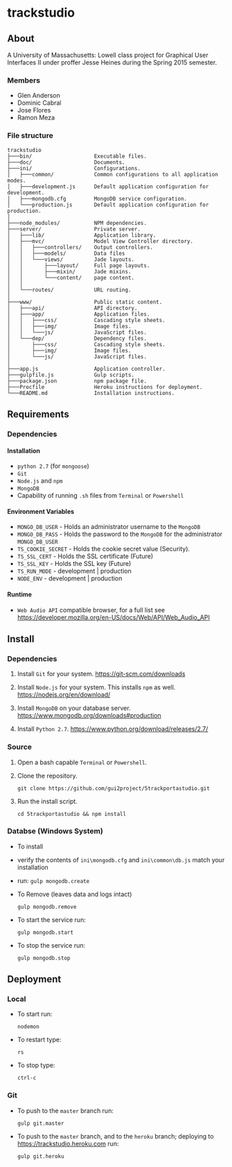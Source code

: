 # trackstudio
## About
A University of Massachusetts: Lowell class project for Graphical User
Interfaces II under proffer Jesse Heines during the Spring 2015 semester.
### Members
- Glen Anderson
- Dominic Cabral
- Jose Flores
- Ramon Meza

### File structure
```
trackstudio
├───bin/                    Executable files.
├───doc/                    Documents.
├───ini/                    Configurations.
│   ├───common/             Common configurations to all application modes.
│   ├───development.js      Default application configuration for development.
│   ├───mongodb.cfg         MongoDB service configuration.
│   └───production.js       Default application configuration for production.
│
├───node_modules/           NPM dependencies.
├───server/                 Private server.
│   ├───lib/                Application library.
│   ├───mvc/                Model View Controller directory.
│   │   ├───controllers/    Output controllers.
│   │   ├───models/         Data files
│   │   └───views/          Jade layouts.
│   │       ├───layout/     Full page layouts.
│   │       ├───mixin/      Jade mixins.
│   │       └───content/    page content.
│   │
│   └───routes/             URL routing.
│
├───www/                    Public static content.
│   ├───api/                API directory.
│   ├───app/                Application files.
│   │   ├───css/            Cascading style sheets.
│   │   ├───img/            Image files.
│   │   └───js/             JavaScript files.
│   └───dep/                Dependency files.
│       ├───css/            Cascading style sheets.
│       ├───img/            Image files.
│       └───js/             JavaScript files.
│
├───app.js                  Application controller.
├───gulpfile.js             Gulp scripts.
├───package.json            npm package file.
├───Procfile                Heroku instructions for deployment.
└───README.md               Installation instructions.
```

## Requirements
### Dependencies
#### Installation
- `python 2.7` (for `mongoose`)
- `Git`
- `Node.js` and `npm`
- `MongoDB`
- Capability of running `.sh` files from `Terminal` or `Powershell`

#### Environment Variables
- `MONGO_DB_USER` - Holds an administrator username to the `MongoDB`
- `MONGO_DB_PASS` - Holds the password to the `MongoDB` for the administrator `MONGO_DB_USER`
- `TS_COOKIE_SECRET` - Holds the cookie secret value (Security).
- `TS_SSL_CERT` - Holds the SSL certificate (Future)
- `TS_SSL_KEY` - Holds the SSL key (Future)
- `TS_RUN_MODE` - development | production
- `NODE_ENV` - development | production


#### Runtime
- `Web Audio API` compatible browser, for a full list see
    https://developer.mozilla.org/en-US/docs/Web/API/Web_Audio_API

## Install
### Dependencies
1. Install `Git` for your system.
    https://git-scm.com/downloads

2. Install `Node.js` for your system. This installs `npm` as well.
    https://nodejs.org/en/download/

3. Install `MongoDB` on your database server.
    https://www.mongodb.org/downloads#production

4. Install `Python 2.7`.
    https://www.python.org/download/releases/2.7/

### Source
1. Open a bash capable `Terminal` or `Powershell`.

2. Clone the repository.
    ```
    git clone https://github.com/gui2project/5trackportastudio.git
    ```

3. Run the install script.
    ```
    cd 5trackportastudio && npm install
    ```

### Databse (Windows System)
- To install
 - verify the contents of `ini\mongodb.cfg` and `ini\common\db.js` match your installation
 - run:
        ```
        gulp mongodb.create
        ```

- To Remove (leaves data and logs intact)
    ```
    gulp mongodb.remove
    ```

- To start the service run:
    ```
    gulp mongodb.start
    ```

- To stop the service run:
    ```
    gulp mongodb.stop
    ```

## Deployment
### Local
- To start run:
    ```
    nodemon
    ```

- To restart type:
    ```
    rs
    ```

- To stop type:
    ```
    ctrl-c
    ```

### Git
- To push to the `master` branch run:
    ```
    gulp git.master
    ```

- To push to the `master` branch, and to the `heroku` branch; deploying to https://trackstudio.heroku.com run:
    ```
    gulp git.heroku
    ```
